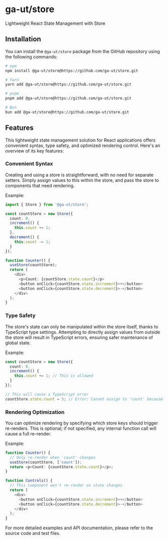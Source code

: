 # ga-ut/store
Lightweight React State Management with Store

## Installation
You can install the `@ga-ut/store` package from the GitHub repository using the following commands:

```bash
# npm
npm install @ga-ut/store@https://github.com/ga-ut/store.git
```

```bash
# Yarn
yarn add @ga-ut/store@https://github.com/ga-ut/store.git
```

```bash
# pnpm
pnpm add @ga-ut/store@https://github.com/ga-ut/store.git
```

```bash
# Bun
bun add @ga-ut/store@https://github.com/ga-ut/store.git
```

## Features
This lightweight state management solution for React applications offers convenient syntax, type safety, and optimized rendering control. Here's an overview of its key features:

### Convenient Syntax
Creating and using a store is straightforward, with no need for separate setters. Simply assign values to this within the store, and pass the store to components that need rendering.

Example:

```typescript
import { Store } from '@ga-ut/store';

const countStore = new Store({
  count: 0,
  increment() {
    this.count += 1;
  },
  decrement() {
    this.count -= 1;
  }
});

function Counter() {
  useStore(countStore);
  return (
    <div>
      <p>Count: {countStore.state.count}</p>
      <button onClick={countStore.state.increment}>+</button>
      <button onClick={countStore.state.decrement}>-</button>
    </div>
  );
}
```

### Type Safety
The store's state can only be manipulated within the store itself, thanks to TypeScript type settings. Attempting to directly assign values from outside the store will result in TypeScript errors, ensuring safer maintenance of global state.

Example:

```typescript
const countStore = new Store({
  count: 0,
  increment() {
    this.count += 1; // This is allowed
  }
});

// This will cause a TypeScript error
countStore.state.count = 5; // Error: Cannot assign to 'count' because it is a read-only property.
```

### Rendering Optimization
You can optimize rendering by specifying which store keys should trigger re-renders. This is optional; if not specified, any internal function call will cause a full re-render.

Example:
```typescript
function Counter() {
  // Only re-render when 'count' changes
  useStore(countStore, ['count']);
  return <p>Count: {countStore.state.count}</p>;
}

function Controls() {
  // This component won't re-render on state changes
  return (
    <div>
      <button onClick={countStore.state.increment}>+</button>
      <button onClick={countStore.state.decrement}>-</button>
    </div>
  );
}
```

For more detailed examples and API documentation, please refer to the source code and test files.
